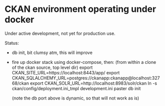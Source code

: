 # CKAN environment operating under docker

Under active development, not yet for production use.


Status:

 - db init, bit clumsy atm, this will improve
 - fire up docker stack using docker-compose, then:
   (from within a clone of the ckan source, top level dir)
   export CKAN_SITE_URL=https://localhost:8443/app/
   export CKAN_SQLALCHEMY_URL=postgres://ckanapp:ckanapp@localhost:32768/ckan
   export CKAN_SOLR_URL=http://localhost:8983/solr/ckan
   ln -s ckan/config/deployment.ini_tmpl development.ini
   paster db init

   (note the db port above is dynamic, so that will not work as is)
